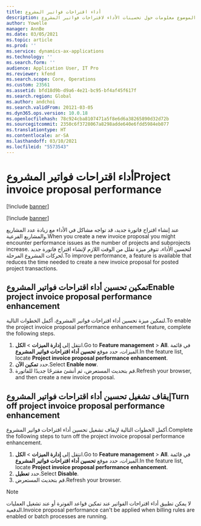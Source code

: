 ```yaml
---
title: أداء اقتراحات فواتير المشروع
description: يوفر هذا الموضوع معلومات حول تحسينات الأداء لاقتراحات فواتير المشروع.
author: Yowelle
manager: AnnBe
ms.date: 03/05/2021
ms.topic: article
ms.prod: ''
ms.service: dynamics-ax-applications
ms.technology: ''
ms.search.form: ''
audience: Application User, IT Pro
ms.reviewer: kfend
ms.search.scope: Core, Operations
ms.custom: 23561
ms.assetid: bfd18d9b-d9a6-4e21-bc95-bf4af45f617f
ms.search.region: Global
ms.author: andchoi
ms.search.validFrom: 20121-03-05
ms.dyn365.ops.version: 10.0.18
ms.openlocfilehash: 78c924cba8107471a5f8e6d6a38265890d32d72b
ms.sourcegitcommit: 2350c6f3728067a8298adde640e6fdd5984eb077
ms.translationtype: HT
ms.contentlocale: ar-SA
ms.lasthandoff: 03/10/2021
ms.locfileid: "5573543"
---
```

# <a name="project-invoice-proposal-performance"></a><span data-ttu-id="ff3f2-103">أداء اقتراحات فواتير المشروع</span><span class="sxs-lookup"><span data-stu-id="ff3f2-103">Project invoice proposal performance</span></span>

[!include [banner](../includes/banner.md)]

[!include [banner](../includes/preview-banner.md)]

<span data-ttu-id="ff3f2-104">عند إنشاء اقتراح فاتورة جديد، قد تواجه مشاكل في الأداء مع زيادة عدد المشاريع والمشاريع الفرعية.</span><span class="sxs-lookup"><span data-stu-id="ff3f2-104">When you create a new invoice proposal you might encounter performance issues as the number of projects and subprojects increase.</span></span> <span data-ttu-id="ff3f2-105">لتحسين الأداء، تتوفر ميزة تقلل من الوقت اللازم لإنشاء اقتراح فاتورة جديد لحركات المشروع المرحلة.</span><span class="sxs-lookup"><span data-stu-id="ff3f2-105">To improve performance, a feature is available that reduces the time needed to create a new invoice proposal for posted project transactions.</span></span>

## <a name="enable-project-invoice-proposal-performance-enhancement"></a><span data-ttu-id="ff3f2-106">تمكين تحسين أداء اقتراحات فواتير المشروع</span><span class="sxs-lookup"><span data-stu-id="ff3f2-106">Enable project invoice proposal performance enhancement</span></span>
<span data-ttu-id="ff3f2-107">لتمكين ميزة تحسين أداء اقتراحات فواتير المشروع، أكمل الخطوات التالية.</span><span class="sxs-lookup"><span data-stu-id="ff3f2-107">To enable the project invoice proposal performance enhancement feature, complete the following steps.</span></span>

1.  <span data-ttu-id="ff3f2-108">انتقل إلى **إدارة الميزات** > **الكل**.</span><span class="sxs-lookup"><span data-stu-id="ff3f2-108">Go to **Feature management** > **All**.</span></span> <span data-ttu-id="ff3f2-109">في قائمة الميزات، حدد موقع **تحسين أداء اقتراحات فواتير المشروع**.</span><span class="sxs-lookup"><span data-stu-id="ff3f2-109">In the feature list, locate **Project invoice proposal performance enhancement**.</span></span>
2.  <span data-ttu-id="ff3f2-110">حدد **تمكين الآن**.</span><span class="sxs-lookup"><span data-stu-id="ff3f2-110">Select **Enable now**.</span></span>
3.  <span data-ttu-id="ff3f2-111">قم بتحديث المستعرض، ثم أنشئ مقترحًا جديدًا للفاتورة.</span><span class="sxs-lookup"><span data-stu-id="ff3f2-111">Refresh your browser, and then create a new invoice proposal.</span></span>

## <a name="turn-off-project-invoice-proposal-performance-enhancement"></a><span data-ttu-id="ff3f2-112">إيقاف تشغيل تحسين أداء اقتراحات فواتير المشروع</span><span class="sxs-lookup"><span data-stu-id="ff3f2-112">Turn off project invoice proposal performance enhancement</span></span>
<span data-ttu-id="ff3f2-113">أكمل الخطوات التالية لإيقاف تشغيل تحسين أداء اقتراحات فواتير المشروع.</span><span class="sxs-lookup"><span data-stu-id="ff3f2-113">Complete the following steps to turn off the project invoice proposal performance enhancement.</span></span>

1.  <span data-ttu-id="ff3f2-114">انتقل إلى **إدارة الميزات** > **الكل**.</span><span class="sxs-lookup"><span data-stu-id="ff3f2-114">Go to **Feature management** > **All**.</span></span> <span data-ttu-id="ff3f2-115">في قائمة الميزات، حدد موقع **تحسين أداء اقتراحات فواتير المشروع**.</span><span class="sxs-lookup"><span data-stu-id="ff3f2-115">In the feature list, locate **Project invoice proposal performance enhancement**.</span></span>
2.  <span data-ttu-id="ff3f2-116">حدد **تعطيل**.</span><span class="sxs-lookup"><span data-stu-id="ff3f2-116">Select **Disable**.</span></span>
3.  <span data-ttu-id="ff3f2-117">قم بتحديث المستعرض.</span><span class="sxs-lookup"><span data-stu-id="ff3f2-117">Refresh your browser.</span></span>

> [!NOTE]
> <span data-ttu-id="ff3f2-118">لا يمكن تطبيق أداء اقتراحات الفواتير عند تمكين قواعد الفوترة أو عند تشغيل العمليات الدفعية.</span><span class="sxs-lookup"><span data-stu-id="ff3f2-118">Invoice proposal performance can't be applied when billing rules are enabled or batch processes are running.</span></span>
